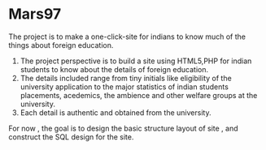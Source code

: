 Mars97
======

The project is to make a one-click-site for indians to know much of the things about foreign education.
 
1. The project perspective is to build a site using HTML5,PHP for indian students to know about the details of foreign education.
2. The details included range from tiny initials like eligibility of the university application to the major statistics of indian students placements, acedemics,
   the ambience and other welfare groups at the university.
3. Each detail is authentic and obtained from the university.


For now , the goal is to design the basic structure layout of site , and construct the SQL design for the site.


      